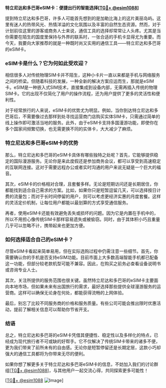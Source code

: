 **特立尼达和多巴哥eSIM卡：便捷出行的智能选择[[TG💪+ @esim1088](https://t.me/s/esim1088)]**

提到特立尼达和多巴哥，许多人可能首先想到的是加勒比海上的这片美丽岛屿。这里有迷人的热带风光、热情洋溢的文化氛围以及丰富的自然生态资源。然而，对于计划前往这里的游客或商务人士来说，通信工具的选择却常常让人头疼。尤其是当你需要在陌生的国度里保持与外界的联系时，一张合适的手机卡显得尤为重要。而今天，我要向大家推荐的就是一种既时尚又实用的通信工具——特立尼达和多巴哥的eSIM卡。

### eSIM卡是什么？它为何如此受欢迎？

相信很多人对传统物理SIM卡并不陌生，这种小卡片一直以来都是手机与网络服务之间的桥梁。但随着科技的发展，一种全新的解决方案应运而生，那就是eSIM卡。eSIM是一种嵌入式SIM技术，直接集成到设备内部，无需再插入传统的物理SIM卡。它的出现不仅简化了用户的操作流程，还为用户提供了更多的灵活性和便利性。

对于经常旅行的人来说，eSIM卡的优势尤为明显。例如，当你到达特立尼达和多巴哥后，不需要像过去那样到处寻找运营商门店购买实体SIM卡，只需通过简单的线上操作即可激活当地的服务。此外，由于eSIM卡支持多国漫游功能，即使你在多个国家间频繁切换，也无需更换不同的实体卡，大大减少了麻烦。

### 特立尼达和多巴哥eSIM卡的优势

那么，特立尼达和多巴哥的eSIM卡具体有哪些独特之处呢？首先，它能够提供稳定的国际漫游服务。无论你是来此度假还是参加商务会议，都可以享受到高速稳定的互联网连接。这对于需要远程办公或者实时沟通的用户来说无疑是一个巨大的福音。

其次，eSIM卡的价格相对合理，且套餐多样。无论是短期访问还是长期居住，你都能找到适合自己需求的方案。比如，如果你只是短暂逗留几天，可以选择按日计费的流量包；而对于长时间停留的用户，则可以考虑更经济实惠的月度套餐。这样的灵活定价机制，让每位用户都能以最划算的方式享受通信服务。

再者，使用eSIM卡还能有效避免丢失或损坏的问题。因为它是内置在手机中的，所以不用担心像传统SIM卡那样容易遗失或被偷窃。同时，由于其体积小巧且重量几乎可以忽略不计，携带起来也更加方便。

### 如何选择适合自己的eSIM卡？

尽管eSIM卡看起来简单易用，但在实际选购过程中仍需注意一些细节。首先，你需要确认你的手机是否支持eSIM功能。目前市面上大多数高端智能手机都已配备这一功能，但部分较老款机型可能不兼容。因此，在购买之前务必查看设备说明书或咨询专业人士。

其次，关注所提供的服务范围也很关键。虽然特立尼达和多巴哥的eSIM卡主要面向本地市场，但如果未来有出国旅行的需求，最好选择那些提供全球漫游服务的运营商。这样可以确保无论身在何处，都能获得流畅的上网体验。

最后，别忘了比较不同服务商的价格和服务质量。有些公司可能会推出限时优惠活动，提前了解相关信息可以帮助你节省开支。

### 结语

总之，特立尼达和多巴哥的eSIM卡凭借其便捷性、稳定性以及多样化的特点，已经成为现代旅行者不可或缺的好帮手。它不仅解决了传统SIM卡带来的诸多不便，更为我们带来了前所未有的自由感。无论你是短暂停留还是长期定居，这款小巧却强大的通信工具都将为你带来无尽的便利。

如果你想了解更多关于特立尼达和多巴哥eSIM卡的信息，不妨加入我们的讨论群组[[TG💪+ @esim1088](https://t.me/s/esim1088)]，与其他用户一起交流心得，共同探索更多可能性！

[[TG💪+ @esim1088](https://t.me/s/esim1088) ![Image](https://i.postimg.cc/4NQfJmqS/Snipaste-2025-05-13-00-14-12.png)]